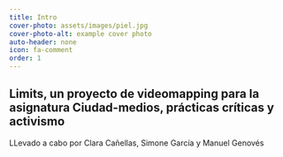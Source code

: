 ```yaml
---
title: Intro
cover-photo: assets/images/piel.jpg
cover-photo-alt: example cover photo
auto-header: none
icon: fa-comment
order: 1
---
```


## Limits, un proyecto de videomapping para la asignatura Ciudad-medios, prácticas críticas y activismo

LLevado a cabo por Clara Cañellas, Simone García y Manuel Genovés
